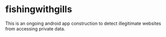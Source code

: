 # fishingwithgills
This is an ongoing android app construction to detect illegitimate websites from accessing private data.
